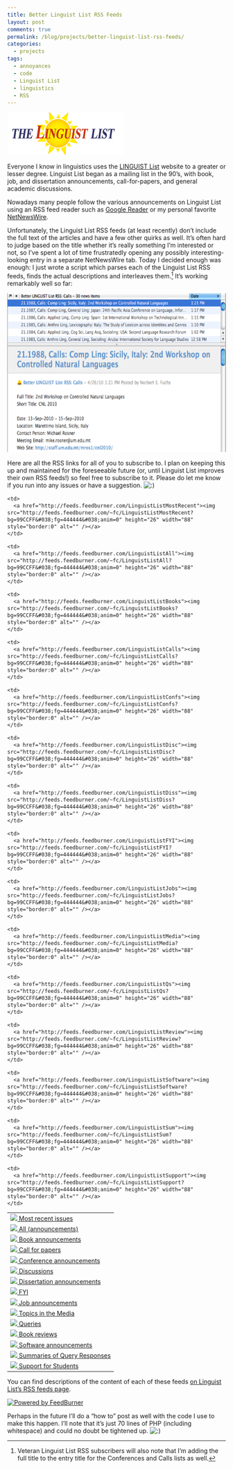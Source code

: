 ```yaml
---
title: Better Linguist List RSS Feeds
layout: post
comments: true
permalink: /blog/projects/better-linguist-list-rss-feeds/        
categories:
  - projects
tags:
  - annoyances
  - code
  - Linguist List
  - linguistics
  - RSS
---
```

[<img src="/static/uploads/2010/04/linguistlist.png" alt="" title="linguistlist" width="268" height="99" class="alignright size-full wp-image-3556" />][1]

Everyone I know in linguistics uses the [LINGUIST List][2] website to a greater or lesser degree. Linguist List began as a mailing list in the 90&#8217;s, with book, job, and dissertation announcements, call-for-papers, and general academic discussions.

Nowadays many people follow the various announcements on Linguist List using an RSS feed reader such as [Google Reader][3] or my personal favorite [NetNewsWire][4].

Unfortunately, the Linguist List RSS feeds (at least recently) don&#8217;t include the full text of the articles and have a few other quirks as well. It&#8217;s often hard to judge based on the title whether it&#8217;s really something I&#8217;m interested or not, so I&#8217;ve spent a lot of time frustratedly opening any possibly interesting-looking entry in a separate NetNewsWire tab. Today I decided enough was enough: I just wrote a script which parses each of the Linguist List RSS feeds, finds the actual descriptions and interleaves them.[^1] It&#8217;s working remarkably well so far:

<!--more-->

<a rel='imagebox' href="/static/uploads/2010/04/Screen-shot-2010-04-26-at-6.41.07-PM.png"><img src="/static/uploads/2010/04/Screen-shot-2010-04-26-at-6.41.07-PM.png" alt="" title="Screen shot 2010-04-26 at 6.41.07 PM" width="650" height="365" class="alignright size-full wp-image-3557" /></a>

Here are all the RSS links for all of you to subscribe to. I plan on keeping this up and maintained for the foreseeable future (or, until Linguist List improves their own RSS feeds!) so feel free to subscribe to it. Please do let me know if you run into any issues or have a suggestion. <img src="http://mitcho.com/blog/wp-includes/images/smilies/icon_smile.gif" alt=":)" class="wp-smiley" />

<table>
  <tr>
    <td>
      <a href="http://feeds.feedburner.com/LinguistListMostRecent" type="application/rss+xml"><img src='http://feedburner.google.com/fb/lib/images/icons/feed-icon-12x12-orange.gif' /> Most recent issues</a>
    </td>
    
    <td>
      <a href="http://feeds.feedburner.com/LinguistListMostRecent"><img src="http://feeds.feedburner.com/~fc/LinguistListMostRecent?bg=99CCFF&#038;fg=444444&#038;anim=0" height="26" width="88" style="border:0" alt="" /></a>
    </td>
  </tr>
  
  <tr>
    <td>
      <a href="http://feeds.feedburner.com/LinguistListAll" type="application/rss+xml"><img src='http://feedburner.google.com/fb/lib/images/icons/feed-icon-12x12-orange.gif' /> All (announcements)</a>
    </td>
    
    <td>
      <a href="http://feeds.feedburner.com/LinguistListAll"><img src="http://feeds.feedburner.com/~fc/LinguistListAll?bg=99CCFF&#038;fg=444444&#038;anim=0" height="26" width="88" style="border:0" alt="" /></a>
    </td>
  </tr>
  
  <tr>
    <td>
      <a href="http://feeds.feedburner.com/LinguistListBooks" type="application/rss+xml"><img src='http://feedburner.google.com/fb/lib/images/icons/feed-icon-12x12-orange.gif' /> Book announcements</a>
    </td>
    
    <td>
      <a href="http://feeds.feedburner.com/LinguistListBooks"><img src="http://feeds.feedburner.com/~fc/LinguistListBooks?bg=99CCFF&#038;fg=444444&#038;anim=0" height="26" width="88" style="border:0" alt="" /></a>
    </td>
  </tr>
  
  <tr>
    <td>
      <a href="http://feeds.feedburner.com/LinguistListCalls" type="application/rss+xml"><img src='http://feedburner.google.com/fb/lib/images/icons/feed-icon-12x12-orange.gif' /> Call for papers</a>
    </td>
    
    <td>
      <a href="http://feeds.feedburner.com/LinguistListCalls"><img src="http://feeds.feedburner.com/~fc/LinguistListCalls?bg=99CCFF&#038;fg=444444&#038;anim=0" height="26" width="88" style="border:0" alt="" /></a>
    </td>
  </tr>
  
  <tr>
    <td>
      <a href="http://feeds.feedburner.com/LinguistListConfs" type="application/rss+xml"><img src='http://feedburner.google.com/fb/lib/images/icons/feed-icon-12x12-orange.gif' /> Conference announcements</a>
    </td>
    
    <td>
      <a href="http://feeds.feedburner.com/LinguistListConfs"><img src="http://feeds.feedburner.com/~fc/LinguistListConfs?bg=99CCFF&#038;fg=444444&#038;anim=0" height="26" width="88" style="border:0" alt="" /></a>
    </td>
  </tr>
  
  <tr>
    <td>
      <a href="http://feeds.feedburner.com/LinguistListDisc" type="application/rss+xml"><img src='http://feedburner.google.com/fb/lib/images/icons/feed-icon-12x12-orange.gif' /> Discussions</a>
    </td>
    
    <td>
      <a href="http://feeds.feedburner.com/LinguistListDisc"><img src="http://feeds.feedburner.com/~fc/LinguistListDisc?bg=99CCFF&#038;fg=444444&#038;anim=0" height="26" width="88" style="border:0" alt="" /></a>
    </td>
  </tr>
  
  <tr>
    <td>
      <a href="http://feeds.feedburner.com/LinguistListDiss" type="application/rss+xml"><img src='http://feedburner.google.com/fb/lib/images/icons/feed-icon-12x12-orange.gif' /> Dissertation announcements</a>
    </td>
    
    <td>
      <a href="http://feeds.feedburner.com/LinguistListDiss"><img src="http://feeds.feedburner.com/~fc/LinguistListDiss?bg=99CCFF&#038;fg=444444&#038;anim=0" height="26" width="88" style="border:0" alt="" /></a>
    </td>
  </tr>
  
  <tr>
    <td>
      <a href="http://feeds.feedburner.com/LinguistListFYI" type="application/rss+xml"><img src='http://feedburner.google.com/fb/lib/images/icons/feed-icon-12x12-orange.gif' /> FYI</a>
    </td>
    
    <td>
      <a href="http://feeds.feedburner.com/LinguistListFYI"><img src="http://feeds.feedburner.com/~fc/LinguistListFYI?bg=99CCFF&#038;fg=444444&#038;anim=0" height="26" width="88" style="border:0" alt="" /></a>
    </td>
  </tr>
  
  <tr>
    <td>
      <a href="http://feeds.feedburner.com/LinguistListJobs" type="application/rss+xml"><img src='http://feedburner.google.com/fb/lib/images/icons/feed-icon-12x12-orange.gif' /> Job announcements</a>
    </td>
    
    <td>
      <a href="http://feeds.feedburner.com/LinguistListJobs"><img src="http://feeds.feedburner.com/~fc/LinguistListJobs?bg=99CCFF&#038;fg=444444&#038;anim=0" height="26" width="88" style="border:0" alt="" /></a>
    </td>
  </tr>
  
  <tr>
    <td>
      <a href="http://feeds.feedburner.com/LinguistListMedia" type="application/rss+xml"><img src='http://feedburner.google.com/fb/lib/images/icons/feed-icon-12x12-orange.gif' /> Topics in the Media</a>
    </td>
    
    <td>
      <a href="http://feeds.feedburner.com/LinguistListMedia"><img src="http://feeds.feedburner.com/~fc/LinguistListMedia?bg=99CCFF&#038;fg=444444&#038;anim=0" height="26" width="88" style="border:0" alt="" /></a>
    </td>
  </tr>
  
  <tr>
    <td>
      <a href="http://feeds.feedburner.com/LinguistListQs" type="application/rss+xml"><img src='http://feedburner.google.com/fb/lib/images/icons/feed-icon-12x12-orange.gif' /> Queries</a>
    </td>
    
    <td>
      <a href="http://feeds.feedburner.com/LinguistListQs"><img src="http://feeds.feedburner.com/~fc/LinguistListQs?bg=99CCFF&#038;fg=444444&#038;anim=0" height="26" width="88" style="border:0" alt="" /></a>
    </td>
  </tr>
  
  <tr>
    <td>
      <a href="http://feeds.feedburner.com/LinguistListReview" type="application/rss+xml"><img src='http://feedburner.google.com/fb/lib/images/icons/feed-icon-12x12-orange.gif' /> Book reviews</a>
    </td>
    
    <td>
      <a href="http://feeds.feedburner.com/LinguistListReview"><img src="http://feeds.feedburner.com/~fc/LinguistListReview?bg=99CCFF&#038;fg=444444&#038;anim=0" height="26" width="88" style="border:0" alt="" /></a>
    </td>
  </tr>
  
  <tr>
    <td>
      <a href="http://feeds.feedburner.com/LinguistListSoftware" type="application/rss+xml"><img src='http://feedburner.google.com/fb/lib/images/icons/feed-icon-12x12-orange.gif' /> Software announcements</a>
    </td>
    
    <td>
      <a href="http://feeds.feedburner.com/LinguistListSoftware"><img src="http://feeds.feedburner.com/~fc/LinguistListSoftware?bg=99CCFF&#038;fg=444444&#038;anim=0" height="26" width="88" style="border:0" alt="" /></a>
    </td>
  </tr>
  
  <tr>
    <td>
      <a href="http://feeds.feedburner.com/LinguistListSum" type="application/rss+xml"><img src='http://feedburner.google.com/fb/lib/images/icons/feed-icon-12x12-orange.gif' /> Summaries of Query Responses</a>
    </td>
    
    <td>
      <a href="http://feeds.feedburner.com/LinguistListSum"><img src="http://feeds.feedburner.com/~fc/LinguistListSum?bg=99CCFF&#038;fg=444444&#038;anim=0" height="26" width="88" style="border:0" alt="" /></a>
    </td>
  </tr>
  
  <tr>
    <td>
      <a href="http://feeds.feedburner.com/LinguistListSupport" type="application/rss+xml"><img src='http://feedburner.google.com/fb/lib/images/icons/feed-icon-12x12-orange.gif' /> Support for Students</a>
    </td>
    
    <td>
      <a href="http://feeds.feedburner.com/LinguistListSupport"><img src="http://feeds.feedburner.com/~fc/LinguistListSupport?bg=99CCFF&#038;fg=444444&#038;anim=0" height="26" width="88" style="border:0" alt="" /></a>
    </td>
  </tr>
</table>

You can find descriptions of the content of each of these feeds [on Linguist List&#8217;s RSS feeds page][5].

<a href="http://www.feedburner.com" target="_blank"><img src="http://www.feedburner.com/fb/images/pub/i_heart_fb.gif" alt="Powered by FeedBurner" style="border:0" /></a>

Perhaps in the future I&#8217;ll do a &#8220;how to&#8221; post as well with the code I use to make this happen. I&#8217;ll note that it&#8217;s just 70 lines of PHP (including whitespace) and could no doubt be tightened up. <img src="http://mitcho.com/blog/wp-includes/images/smilies/icon_smile.gif" alt=":)" class="wp-smiley" />

[^1]:    
    Veteran Linguist List RSS subscribers will also note that I&#8217;m adding the full title to the entry title for the Conferences and Calls lists as well.

 [1]: /static/uploads/2010/04/linguistlist.png
 [2]: http://linguistlist.org/
 [3]: http://google.com/reader
 [4]: http://netnewswireapp.com/
 [5]: http://linguistlist.org/issues/rss/topics.cfm